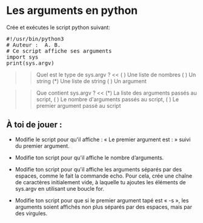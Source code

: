 
# Les arguments en python

Crée et exécutes le script python suivant:



<pre class="file"  data-target="clipboard">
#!/usr/bin/python3
# Auteur :  A. B.
# Ce script affiche ses arguments
import sys
print(sys.argv)
</pre>

>> Quel est le type de sys.argv ? <<
( ) Une liste de nombres
( ) Un string
(*) Une liste de string
( ) Un argument

>> Que contient sys.argv ? <<
(*) La liste des arguments passés au script,
( ) Le nombre d'arguments passés au script,
( ) Le premier argument passé au script


## À toi de jouer :

* Modifie le script pour qu'il affiche : « Le premier argument est :  » suivi du premier argument.

* Modifie ton script pour qu'il affiche le nombre d’arguments.

* Modifie ton script pour qu'il affiche les arguments séparés par des espaces, comme le fait la commande echo. Pour cela, crée une chaîne de caractères initialement vide, à laquelle tu ajoutes les éléments de sys.argv en utilisant une boucle for.

* Modifie ton script pour que si le premier argument tapé est « -s », les arguments soient affichés non plus séparés par des espaces, mais par des virgules.
